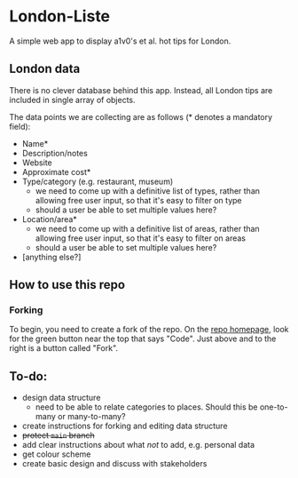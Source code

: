 # London-Liste

A simple web app to display a1v0's et al. hot tips for London.

## London data

There is no clever database behind this app. Instead, all London tips are included in single array of objects.

The data points we are collecting are as follows (* denotes a mandatory field):

- Name*
- Description/notes
- Website
- Approximate cost*
- Type/category (e.g. restaurant, museum)
  - we need to come up with a definitive list of types, rather than allowing free user input, so that it's easy to filter on type
  - should a user be able to set multiple values here?
- Location/area*
  - we need to come up with a definitive list of areas, rather than allowing free user input, so that it's easy to filter on areas
  - should a user be able to set multiple values here?
- [anything else?]

## How to use this repo

### Forking

To begin, you need to create a fork of the repo. On the [repo homepage](https://github.com/a1v0/london-liste), look for the green button near the top that says "Code". Just above and to the right is a button called "Fork".

## To-do:

- design data structure
  - need to be able to relate categories to places. Should this be one-to-many or many-to-many?
- create instructions for forking and editing data structure
- ~~protect `main` branch~~
- add clear instructions about what _not_ to add, e.g. personal data
- get colour scheme
- create basic design and discuss with stakeholders
